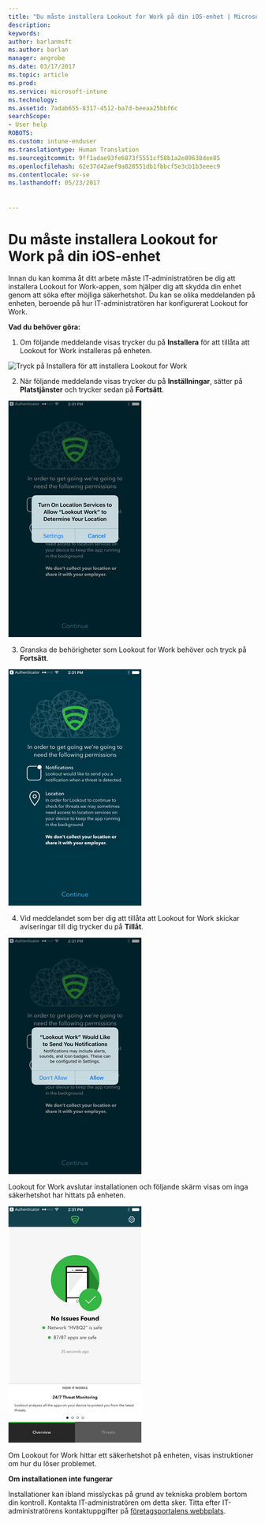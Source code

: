 ```yaml
---
title: "Du måste installera Lookout for Work på din iOS-enhet | Microsoft Docs"
description: 
keywords: 
author: barlanmsft
ms.author: barlan
manager: angrobe
ms.date: 03/17/2017
ms.topic: article
ms.prod: 
ms.service: microsoft-intune
ms.technology: 
ms.assetid: 7adab655-8317-4512-ba7d-beeaa25bbf6c
searchScope:
- User help
ROBOTS: 
ms.custom: intune-enduser
ms.translationtype: Human Translation
ms.sourcegitcommit: 9ff1adae93fe6873f5551cf58b1a2e89638dee85
ms.openlocfilehash: 62e37d42aef9a828551db1fbbcf5e3cb1b3eeec9
ms.contentlocale: sv-se
ms.lasthandoff: 05/23/2017


---
```


# <a name="you-need-to-install-lookout-for-work-on-your-ios-device"></a>Du måste installera Lookout for Work på din iOS-enhet

Innan du kan komma åt ditt arbete måste IT-administratören be dig att installera Lookout for Work-appen, som hjälper dig att skydda din enhet genom att söka efter möjliga säkerhetshot. Du kan se olika meddelanden på enheten, beroende på hur IT-administratören har konfigurerat Lookout for Work.

**Vad du behöver göra:**

1.    Om följande meddelande visas trycker du på **Installera** för att tillåta att Lookout for Work installeras på enheten.

  ![Tryck på Installera för att installera Lookout for Work](./media/ios-mtd-install-app-request.png)

2. När följande meddelande visas trycker du på **Inställningar**, sätter på **Platstjänster** och trycker sedan på **Fortsätt**.

  ![Tryck på Inställningar och sedan Platstjänster](./media/ios-lfw-allow-location-services.png)

3. Granska de behörigheter som Lookout for Work behöver och tryck på **Fortsätt**.

  ![du är nu ansluten till Lookout for Work](./media/ios-lfw-permissions-lookout-needs.png)

4. Vid meddelandet som ber dig att tillåta att Lookout for Work skickar aviseringar till dig trycker du på **Tillåt**.

  ![Tryck på Inställningar och sedan Platstjänster](./media/ios-lfw-allow-notifications.png)

Lookout for Work avslutar installationen och följande skärm visas om inga säkerhetshot har hittats på enheten.

  ![Lookout for Work hittade inga säkerhetshot på din enhet](./media/ios-lfw-no-threats-found.png)

Om Lookout for Work hittar ett säkerhetshot på enheten, visas instruktioner om hur du löser problemet.

**Om installationen inte fungerar**

Installationer kan ibland misslyckas på grund av tekniska problem bortom din kontroll. Kontakta IT-administratören om detta sker. Titta efter IT-administratörens kontaktuppgifter på [företagsportalens webbplats](http://portal.manage.microsoft.com).

